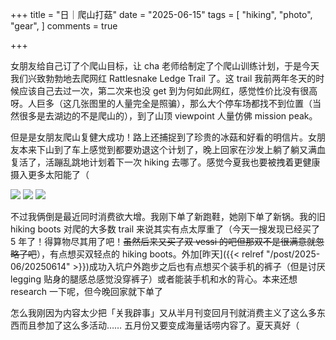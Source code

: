 +++
title = "日｜爬山打菇"
date = "2025-06-15"
tags = [
    "hiking",
    "photo",
    "gear",
]
comments = true

+++

女朋友给自己订了个爬山目标，让 cha 老师给制定了个爬山训练计划，于是今天我们兴致勃勃地去爬网红 Rattlesnake Ledge Trail 了。这 trail 我前两年冬天的时候应该自己去过一次，第二次来也没 get 到为何如此网红，感觉性价比没有很高呀。人巨多（这几张图里的人量完全是照骗），那么大个停车场都找不到位置（当然很多是去湖边的不是爬山的），到了山顶 viewpoint 人量仿佛 mission peak。

但是是女朋友爬山复健大成功！路上还捕捉到了珍贵的冰菇和好看的明信片。女朋友本来下山到了车上感觉到都要劝退这个计划了，晚上回家在沙发上躺了躺又满血复活了，活蹦乱跳地计划着下一次 hiking 去哪了。感觉今夏我也要被拽着更健康摄入更多太阳能了（

![](https://media.douchi.space/douchi/media_attachments/files/114/691/597/505/850/580/original/a30cab73b92baf86.png)
![](https://media.douchi.space/douchi/media_attachments/files/114/691/600/247/450/770/original/9da2ca9e768df1d7.png)
![](https://media.douchi.space/douchi/media_attachments/files/114/691/603/055/294/983/original/13dc6e1e7f1d433a.png)

不过我俩倒是最近同时消费欲大增。我刚下单了新跑鞋，她刚下单了新锅。我的旧 hiking boots 对爬的大多数 trail 来说其实有点太厚重了（今天一搜发现已经买了 5 年了！得算物尽其用了吧！~~虽然后来又买了双 vessi 的吧但那双不是很满意就忽略了吧~~），有点想买双轻点的 hiking boots。外加[昨天]({{< relref "/post/2025-06/20250614" >}})成功入坑户外跑步之后也有点想买个装手机的裤子（但是讨厌 legging 贴身的腿感总感觉没穿裤子）或者能装手机和水的背心。本来还想 research 一下呢，但今晚回家就下单了

怎么我刚因为内容太少把「关我辟事」又从半月刊变回月刊就消费主义了这么多东西而且参加了这么多活动…… 五月份又要变成海量话唠内容了。夏天真好（